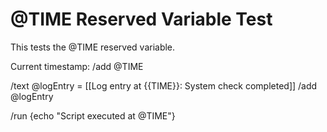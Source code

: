 # @TIME Reserved Variable Test

This tests the @TIME reserved variable.

Current timestamp: 
/add @TIME

/text @logEntry = [[Log entry at {{TIME}}: System check completed]]
/add @logEntry

/run {echo "Script executed at @TIME"}